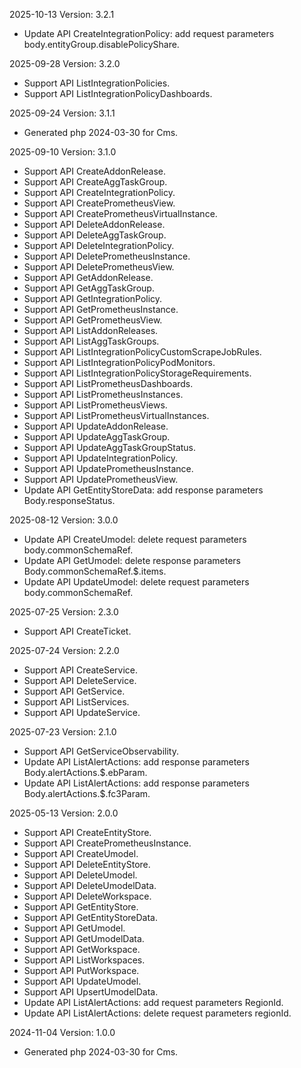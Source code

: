 2025-10-13 Version: 3.2.1
- Update API CreateIntegrationPolicy: add request parameters body.entityGroup.disablePolicyShare.


2025-09-28 Version: 3.2.0
- Support API ListIntegrationPolicies.
- Support API ListIntegrationPolicyDashboards.


2025-09-24 Version: 3.1.1
- Generated php 2024-03-30 for Cms.

2025-09-10 Version: 3.1.0
- Support API CreateAddonRelease.
- Support API CreateAggTaskGroup.
- Support API CreateIntegrationPolicy.
- Support API CreatePrometheusView.
- Support API CreatePrometheusVirtualInstance.
- Support API DeleteAddonRelease.
- Support API DeleteAggTaskGroup.
- Support API DeleteIntegrationPolicy.
- Support API DeletePrometheusInstance.
- Support API DeletePrometheusView.
- Support API GetAddonRelease.
- Support API GetAggTaskGroup.
- Support API GetIntegrationPolicy.
- Support API GetPrometheusInstance.
- Support API GetPrometheusView.
- Support API ListAddonReleases.
- Support API ListAggTaskGroups.
- Support API ListIntegrationPolicyCustomScrapeJobRules.
- Support API ListIntegrationPolicyPodMonitors.
- Support API ListIntegrationPolicyStorageRequirements.
- Support API ListPrometheusDashboards.
- Support API ListPrometheusInstances.
- Support API ListPrometheusViews.
- Support API ListPrometheusVirtualInstances.
- Support API UpdateAddonRelease.
- Support API UpdateAggTaskGroup.
- Support API UpdateAggTaskGroupStatus.
- Support API UpdateIntegrationPolicy.
- Support API UpdatePrometheusInstance.
- Support API UpdatePrometheusView.
- Update API GetEntityStoreData: add response parameters Body.responseStatus.


2025-08-12 Version: 3.0.0
- Update API CreateUmodel: delete request parameters body.commonSchemaRef.
- Update API GetUmodel: delete response parameters Body.commonSchemaRef.$.items.
- Update API UpdateUmodel: delete request parameters body.commonSchemaRef.


2025-07-25 Version: 2.3.0
- Support API CreateTicket.


2025-07-24 Version: 2.2.0
- Support API CreateService.
- Support API DeleteService.
- Support API GetService.
- Support API ListServices.
- Support API UpdateService.


2025-07-23 Version: 2.1.0
- Support API GetServiceObservability.
- Update API ListAlertActions: add response parameters Body.alertActions.$.ebParam.
- Update API ListAlertActions: add response parameters Body.alertActions.$.fc3Param.


2025-05-13 Version: 2.0.0
- Support API CreateEntityStore.
- Support API CreatePrometheusInstance.
- Support API CreateUmodel.
- Support API DeleteEntityStore.
- Support API DeleteUmodel.
- Support API DeleteUmodelData.
- Support API DeleteWorkspace.
- Support API GetEntityStore.
- Support API GetEntityStoreData.
- Support API GetUmodel.
- Support API GetUmodelData.
- Support API GetWorkspace.
- Support API ListWorkspaces.
- Support API PutWorkspace.
- Support API UpdateUmodel.
- Support API UpsertUmodelData.
- Update API ListAlertActions: add request parameters RegionId.
- Update API ListAlertActions: delete request parameters regionId.


2024-11-04 Version: 1.0.0
- Generated php 2024-03-30 for Cms.

